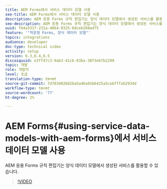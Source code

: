 ```yaml
---
title: AEM Forms에서 서비스 데이터 모델 사용
seo-title: AEM Forms에서 서비스 데이터 모델 사용
description: AEM 응용 Forms 규칙 편집기는 양식 데이터 모델에서 생성된 서비스를 활용할 수 있습니다.
seo-description: AEM 응용 Forms 규칙 편집기는 양식 데이터 모델에서 생성된 서비스를 활용할 수 있습니다.
uuid: fb4a331f-231a-4864-9325-6dceb288ad75
feature: '"적응형 Forms, 양식 데이터 모델"'
topics: integrations
audience: developer
doc-type: technical video
activity: setup
version: 6.3,6.4,6.5
discoiquuid: e3ff47c3-9ab3-41cb-83ba-38f3eb7b2299
topic: 개발
role: 개발자
level: 초급
translation-type: tm+mt
source-git-commit: 7d7034026826a5a46a91b6425a5cebfffab2934d
workflow-type: tm+mt
source-wordcount: '77'
ht-degree: 2%

---
```



# AEM Forms{#using-service-data-models-with-aem-forms}에서 서비스 데이터 모델 사용

AEM 응용 Forms 규칙 편집기는 양식 데이터 모델에서 생성된 서비스를 활용할 수 있습니다.

>[!VIDEO](https://video.tv.adobe.com/v/17739/?quality=9&learn=on)

